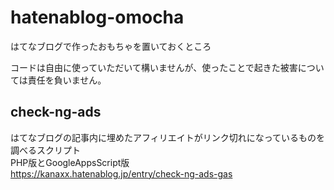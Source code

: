# hatenablog-omocha
はてなブログで作ったおもちゃを置いておくところ

コードは自由に使っていただいて構いませんが、使ったことで起きた被害については責任を負いません。

## check-ng-ads

はてなブログの記事内に埋めたアフィリエイトがリンク切れになっているものを調べるスクリプト  
PHP版とGoogleAppsScript版  
https://kanaxx.hatenablog.jp/entry/check-ng-ads-gas
